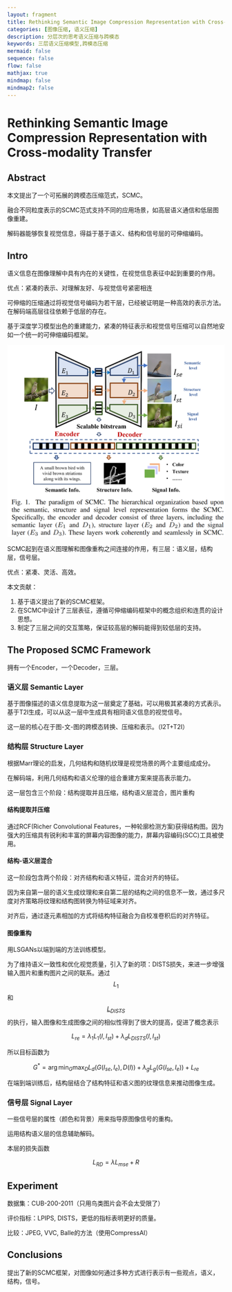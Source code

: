 ```yaml
---
layout: fragment
title: Rethinking Semantic Image Compression Representation with Cross-modality Transfer
categories: [图像压缩, 语义压缩]
description: 分层次的思考语义压缩与跨模态
keywords: 三层语义压缩模型,跨模态压缩 
mermaid: false
sequence: false
flow: false
mathjax: true
mindmap: false
mindmap2: false
---
```


# Rethinking Semantic Image Compression Representation with Cross-modality Transfer

## Abstract

本文提出了一个可拓展的跨模态压缩范式，SCMC。

融合不同粒度表示的SCMC范式支持不同的应用场景，如高层语义通信和低层图像重建。

解码器能够恢复视觉信息，得益于基于语义、结构和信号层的可伸缩编码。

## Intro

语义信息在图像理解中具有内在的关键性，在视觉信息表征中起到重要的作用。

优点：紧凑的表示、对理解友好、与视觉信号紧密相连

可伸缩的压缩通过将视觉信号编码为若干层，已经被证明是一种高效的表示方法。在解码端高层往往依赖于低层的存在。

基于深度学习模型出色的重建能力，紧凑的特征表示和视觉信号压缩可以自然地安如一个统一的可伸缩编码框架。

![image-20230709203617975](images/assets/image-20230709203617975.png)

SCMC起到在语义图理解和图像重构之间连接的作用，有三层：语义层，结构层，信号层。

优点：紧凑、灵活、高效。

本文贡献：

1. 基于语义提出了新的SCMC框架。
2. 在SCMC中设计了三层表征，遵循可伸缩编码框架中的概念组织和连贯的设计思想。
3. 制定了三层之间的交互策略，保证较高层的解码能得到较低层的支持。

## The Proposed SCMC Framework

拥有一个Encoder，一个Decoder，三层。

### 语义层 Semantic Layer

基于图像描述的语义信息提取为这一层奠定了基础，可以用极其紧凑的方式表示。基于T2I生成，可以从这一层中生成具有相同语义信息的视觉信号。

这一层的核心在于图-文-图的跨模态转换、压缩和表示。（I2T+T2I）

### 结构层 Structure Layer

根据Marr理论的启发，几何结构和随机纹理是视觉场景的两个主要组成成分。

在解码端，利用几何结构和语义伦理的组合重建方案来提高表示能力。

这一层包含三个阶段：结构提取并且压缩，结构语义层混合，图片重构

#### 结构提取并压缩

通过RCF(Richer Convolutional Features，一种轮廓检测方案)获得结构图。因为强大的压缩具有锐利和丰富的屏幕内容图像的能力，屏幕内容编码(SCC)工具被使用。

#### 结构-语义层混合

这一阶段包含两个阶段：对齐结构和语义特征，混合对齐的特征。

因为来自第一层的语义生成纹理和来自第二层的结构之间的信息不一致，通过多尺度对齐策略将纹理和结构图转换为特征域来对齐。

对齐后，通过逐元素相加的方式将结构特征融合为自校准卷积后的对齐特征。

#### 图像重构

用LSGANs以端到端的方法训练模型。

为了维持语义一致性和优化视觉质量，引入了新的项：DISTS损失，来进一步增强输入图片和重构图片之间的联系。通过$$L_1$$和[$$L_{DISTS}$$](https://arxiv.org/pdf/2004.07728.pdf)的执行，输入图像和生成图像之间的相似性得到了很大的提高，促进了概念表示

$$
L_{re}=\lambda_1L_1(I,I_{st})+\lambda_dL_{DISTS}(I,I_{st})
$$

所以目标函数为

$$
G^*=\arg\min_G\max_DL_d(G(I_{se},I_e),D(I))+\lambda_gL_g(G(I_{se},I_e))+L_{re}
$$

在端到端训练后，结构层结合了结构特征和语义图的纹理信息来推动图像生成。

### 信号层 Signal Layer

一些信号层的属性（颜色和背景）用来指导原图像信号的重构。

运用结构语义层的信息辅助解码。

本层的损失函数

$$
L_{RD}=\lambda L_{mse}+R
$$

## Experiment

数据集：CUB-200-2011（只用鸟类图片会不会太受限了）

评价指标：LPIPS, DISTS，更低的指标表明更好的质量。

比较：JPEG, VVC, Balle的方法（使用CompressAI）

## Conclusions

提出了新的SCMC框架，对图像如何通过多种方式进行表示有一些观点，语义，结构，信号。
